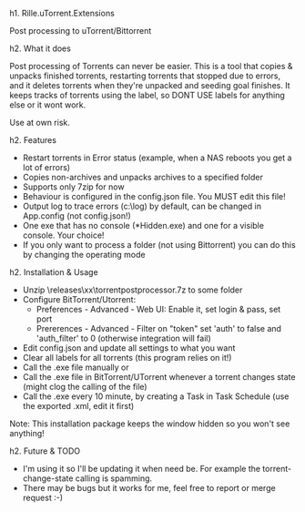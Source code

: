 h1. Rille.uTorrent.Extensions

Post processing to uTorrent/Bittorrent

h2. What it does 

Post processing of Torrents can never be easier. This is a tool that copies & unpacks finished torrents,
restarting torrents that stopped due to errors, and it deletes torrents when they're unpacked and seeding goal finishes.
It keeps tracks of torrents using the label, so DONT USE labels for anything else or it wont work.

Use at own risk. 

h2. Features 

* Restart torrents in Error status (example, when a NAS reboots you get a lot of errors)
* Copies non-archives and unpacks archives to a specified folder
* Supports only 7zip for now
* Behaviour is configured in the config.json file. You MUST edit this file!
* Output log to trace errors (c:\log) by default, can be changed in App.config (not config.json!)
* One exe that has no console (*Hidden.exe) and one for a visible console. Your choice!
* If you only want to process a folder (not using Bittorrent) you can do this by changing the operating mode

h2. Installation & Usage 

* Unzip \releases\xx\torrentpostprocessor.7z to some folder
* Configure BitTorrent/Utorrent:
	* Preferences - Advanced - Web UI: Enable it, set login & pass, set port
	* Prererences - Advanced - Filter on "token" set 'auth' to false and 'auth_filter' to 0 (otherwise integration will fail)
* Edit config.json and update all settings to what you want
* Clear all labels for all torrents (this program relies on it!)
* Call the .exe file manually or
* Call the .exe file in BitTorrent/UTorrent whenever a torrent changes state (might clog the calling of the file)
* Call the .exe every 10 minute, by creating a Task in Task Schedule (use the exported .xml, edit it first)

Note: This installation package keeps the window hidden so you won't see anything!

h2. Future & TODO

* I'm using it so I'll be updating it when need be. For example the torrent-change-state calling is spamming.
* There may be bugs but it works for me, feel free to report or merge request :-)